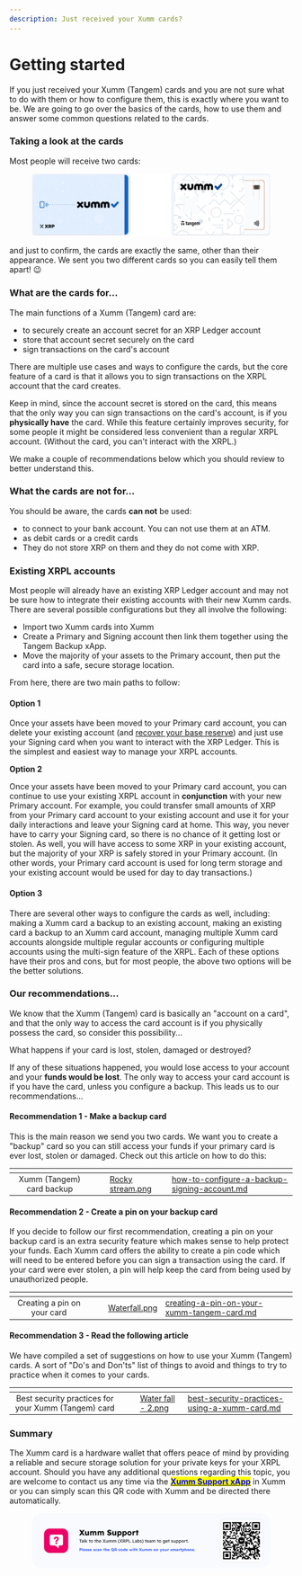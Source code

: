```yaml
---
description: Just received your Xumm cards?
---
```


# Getting started

If you just received your Xumm (Tangem) cards and you are not sure what to do with them or how to configure them, this is exactly where you want to be. We are going to go over the basics of the cards, how to use them and answer some common questions related to the cards.

### Taking a look at the cards

Most people will receive two cards:

<figure><img src="../.gitbook/assets/Xumm Tangem card -3.png" alt=""><figcaption></figcaption></figure>

and just to confirm, the cards are exactly the same, other than their appearance. We sent you two different cards so you can easily tell them apart! 😉

### What are the cards for...

The main functions of a Xumm (Tangem) card are:

* to securely create an account secret for an XRP Ledger account
* store that account secret securely on the card
* sign transactions on the card's account

There are multiple use cases and ways to configure the cards, but the core feature of a card is that it allows you to sign transactions on the XRPL account that the card creates.

Keep in mind, since the account secret is stored on the card, this means that the only way you can sign transactions on the card's account, is if you **physically have** the card. While this feature certainly improves security, for some people it might be considered less convenient than a regular XRPL account. (Without the card, you can't interact with the XRPL.)

We make a couple of recommendations below which you should review to better understand this.

### What the cards are not for...

You should be aware, the cards **can not** be used:

* to connect to your bank account. You can not use them at an ATM.&#x20;
* as debit cards or a credit cards
* They do not store XRP on them and they do not come with XRP.

### Existing XRPL accounts

Most people will already have an existing XRP Ledger account and may not be sure how to integrate their existing accounts with their new Xumm cards. There are several possible configurations but they all involve the following:

* Import two Xumm cards into Xumm
* Create a Primary and Signing account then link them together using the Tangem Backup xApp.
* Move the majority of your assets to the Primary account, then put the card into a safe, secure storage location.

From here, there are two main paths to follow:

#### Option 1

Once your assets have been moved to your Primary card account, you can delete your existing account (and [recover your base reserve](../learning-more-about-xumm/deleting-an-xrpl-account.md)) and just use your Signing card when you want to interact with the XRP Ledger. This is the simplest and easiest way to manage your XRPL accounts.&#x20;

**Option 2**

Once your assets have been moved to your Primary card account, you can continue to use your existing XRPL account in **conjunction** with your new Primary account. For example, you could transfer small amounts of XRP from your Primary card account to your existing account and use it for your daily interactions and leave your Signing card at home. This way, you never have to carry your Signing card, so there is no chance of it getting lost or stolen. As well, you will have access to some XRP in your existing account, but the majority of your XRP is safely stored in your Primary account. (In other words, your Primary card account is used for long term storage and your existing account would be used for day to day transactions.)

#### Option 3

There are several other ways to configure the cards as well, including: making a Xumm card a backup to an existing account, making an existing card a backup to an Xumm card account, managing multiple Xumm card accounts alongside multiple regular accounts or configuring multiple accounts using the multi-sign feature of the XRPL. Each of these options have their pros and cons, but for most people, the above two options will be the better solutions.

### Our recommendations...

We know that the Xumm (Tangem) card is basically an "account on a card", and that the only way to access the card account is if you physically possess the card, so consider this possibility...

What happens if your card is lost, stolen, damaged or destroyed?

If any of these situations happened, you would lose access to your account and your **funds would be lost**.  The only way to access your card account is if you have the card, unless you configure a backup. This leads us to our recommendations...

#### Recommendation 1 - Make a backup card

This is the main reason we send you two cards. We want you to create a "backup" card so you can still access your funds if your primary card is ever lost, stolen or damaged. Check out this article on how to do this:

<table data-view="cards"><thead><tr><th align="center"></th><th data-hidden></th><th data-hidden></th><th data-hidden data-card-cover data-type="files"></th><th data-hidden data-card-target data-type="content-ref"></th></tr></thead><tbody><tr><td align="center">Xumm (Tangem) card backup</td><td></td><td></td><td><a href="../.gitbook/assets/Rocky stream.png">Rocky stream.png</a></td><td><a href="how-to-configure-a-backup-signing-account.md">how-to-configure-a-backup-signing-account.md</a></td></tr></tbody></table>

#### Recommendation 2 - Create a pin on your backup card

If you decide to follow our first recommendation, creating a pin on your backup card is an extra security feature which makes sense to help protect your funds. Each Xumm card offers the ability to create a pin code which will need to be entered before you can sign a transaction using the card. If your card were ever stolen, a pin will help keep the card from being used by unauthorized people.

<table data-view="cards"><thead><tr><th align="center"></th><th data-hidden></th><th data-hidden></th><th data-hidden data-card-cover data-type="files"></th><th data-hidden data-card-target data-type="content-ref"></th></tr></thead><tbody><tr><td align="center">Creating a pin on your card</td><td></td><td></td><td><a href="../.gitbook/assets/Waterfall.png">Waterfall.png</a></td><td><a href="creating-a-pin-on-your-xumm-tangem-card.md">creating-a-pin-on-your-xumm-tangem-card.md</a></td></tr></tbody></table>

#### Recommendation 3 - Read the following article

We have compiled a set of suggestions on how to use your Xumm (Tangem) cards. A sort of "Do's and Don'ts" list of things to avoid and things to try to practice when it comes to your cards.

<table data-view="cards"><thead><tr><th align="center"></th><th data-hidden></th><th data-hidden></th><th data-hidden data-card-cover data-type="files"></th><th data-hidden data-card-target data-type="content-ref"></th></tr></thead><tbody><tr><td align="center">Best security practices for your Xumm (Tangem) card</td><td></td><td></td><td><a href="../.gitbook/assets/Water fall - 2.png">Water fall - 2.png</a></td><td><a href="best-security-practices-using-a-xumm-card.md">best-security-practices-using-a-xumm-card.md</a></td></tr></tbody></table>

### Summary

The Xumm card is a hardware wallet that offers peace of mind by providing a reliable and secure storage solution for your private keys for your XRPL account. Should you have any additional questions regarding this topic, you are welcome to contact us any time via the [<mark style="color:blue;">**Xumm Support xApp**</mark>](https://xumm.app/detect/xapp:xumm.support?ref=helpcenter) in Xumm or you can simply scan this QR code with Xumm and be directed there automatically.



<figure><img src="../.gitbook/assets/Support banner Xumm.png" alt=""><figcaption></figcaption></figure>
